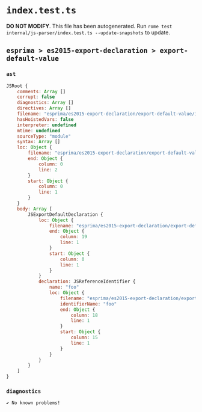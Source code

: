 # `index.test.ts`

**DO NOT MODIFY**. This file has been autogenerated. Run `rome test internal/js-parser/index.test.ts --update-snapshots` to update.

## `esprima > es2015-export-declaration > export-default-value`

### `ast`

```javascript
JSRoot {
	comments: Array []
	corrupt: false
	diagnostics: Array []
	directives: Array []
	filename: "esprima/es2015-export-declaration/export-default-value/input.js"
	hasHoistedVars: false
	interpreter: undefined
	mtime: undefined
	sourceType: "module"
	syntax: Array []
	loc: Object {
		filename: "esprima/es2015-export-declaration/export-default-value/input.js"
		end: Object {
			column: 0
			line: 2
		}
		start: Object {
			column: 0
			line: 1
		}
	}
	body: Array [
		JSExportDefaultDeclaration {
			loc: Object {
				filename: "esprima/es2015-export-declaration/export-default-value/input.js"
				end: Object {
					column: 19
					line: 1
				}
				start: Object {
					column: 0
					line: 1
				}
			}
			declaration: JSReferenceIdentifier {
				name: "foo"
				loc: Object {
					filename: "esprima/es2015-export-declaration/export-default-value/input.js"
					identifierName: "foo"
					end: Object {
						column: 18
						line: 1
					}
					start: Object {
						column: 15
						line: 1
					}
				}
			}
		}
	]
}
```

### `diagnostics`

```
✔ No known problems!

```
